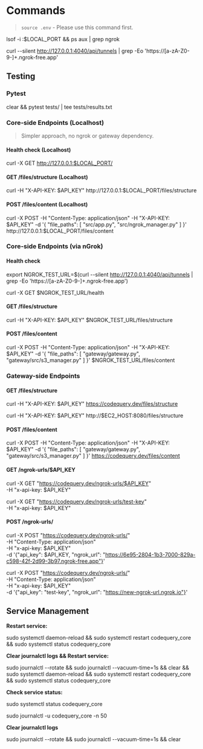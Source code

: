 # Commands

> `source .env` - Please use this command first.

lsof -i :$LOCAL_PORT && ps aux | grep ngrok

curl --silent http://127.0.0.1:4040/api/tunnels | grep -Eo 'https://[a-zA-Z0-9-]+\.ngrok-free\.app'

## Testing

### Pytest

clear && pytest tests/ | tee tests/results.txt

### Core-side Endpoints (Localhost)

> Simpler approach, no ngrok or gateway dependency.

#### Health check (Localhost)

curl -X GET http://127.0.0.1:$LOCAL_PORT/

#### GET /files/structure (Localhost)

curl -H "X-API-KEY: $API_KEY" http://127.0.0.1:$LOCAL_PORT/files/structure

#### POST /files/content (Localhost)

curl -X POST -H "Content-Type: application/json" -H "X-API-KEY: $API_KEY" -d '{
"file_paths": [
"src/app.py",
"src/ngrok_manager.py"
]
}' http://127.0.0.1:$LOCAL_PORT/files/content

### Core-side Endpoints (via nGrok)

#### Health check

export NGROK_TEST_URL=$(curl --silent http://127.0.0.1:4040/api/tunnels | grep -Eo 'https://[a-zA-Z0-9-]+\.ngrok-free\.app')

curl -X GET $NGROK_TEST_URL/health

#### GET /files/structure

curl -H "X-API-KEY: $API_KEY" $NGROK_TEST_URL/files/structure

#### POST /files/content

curl -X POST -H "Content-Type: application/json" -H "X-API-KEY: $API_KEY" -d '{
"file_paths": [
"gateway/gateway.py",
"gateway/src/s3_manager.py"
]
}' $NGROK_TEST_URL/files/content

### Gateway-side Endpoints

#### GET /files/structure

curl -H "X-API-KEY: $API_KEY" https://codequery.dev/files/structure

curl -H "X-API-KEY: $API_KEY" http://$EC2_HOST:8080/files/structure

#### POST /files/content

curl -X POST -H "Content-Type: application/json" -H "X-API-KEY: $API_KEY" -d '{
"file_paths": [
"gateway/gateway.py",
"gateway/src/s3_manager.py"
]
}' https://codequery.dev/files/content

#### GET /ngrok-urls/$API_KEY

curl -X GET "https://codequery.dev/ngrok-urls/$API_KEY" \
 -H "x-api-key: $API_KEY"

curl -X GET "https://codequery.dev/ngrok-urls/test-key" \
 -H "x-api-key: $API_KEY"

#### POST /ngrok-urls/

curl -X POST "https://codequery.dev/ngrok-urls/" \
 -H "Content-Type: application/json" \
 -H "x-api-key: $API_KEY" \
 -d '{"api_key": $API_KEY, "ngrok_url": "https://6e95-2804-1b3-7000-829a-c598-42f-2d99-3b97.ngrok-free.app"}'

curl -X POST "https://codequery.dev/ngrok-urls/" \
 -H "Content-Type: application/json" \
 -H "x-api-key: $API_KEY" \
 -d '{"api_key": "test-key", "ngrok_url": "https://new-ngrok-url.ngrok.io"}'

## Service Management

**Restart service:**

sudo systemctl daemon-reload && sudo systemctl restart codequery_core && sudo systemctl status codequery_core

**Clear journalctl logs && Restart service:**

sudo journalctl --rotate && sudo journalctl --vacuum-time=1s && clear && \
sudo systemctl daemon-reload && sudo systemctl restart codequery_core && sudo systemctl status codequery_core

**Check service status:**

sudo systemctl status codequery_core

sudo journalctl -u codequery_core -n 50

**Clear journalctl logs**

sudo journalctl --rotate && sudo journalctl --vacuum-time=1s && clear
